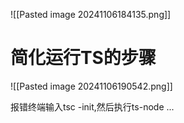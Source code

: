 ![[Pasted image 20241106184135.png]]


# 简化运行TS的步骤
![[Pasted image 20241106190542.png]]

报错终端输入tsc -init,然后执行ts-node ...